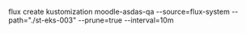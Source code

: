 flux create kustomization moodle-asdas-qa
  --source=flux-system
  --path="./st-eks-003"
  --prune=true
  --interval=10m
